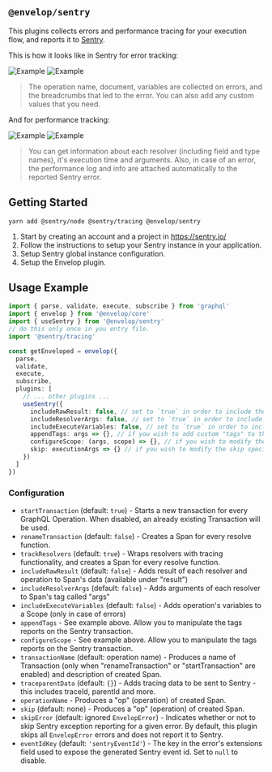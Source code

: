 ## `@envelop/sentry`

This plugins collects errors and performance tracing for your execution flow, and reports it to [Sentry](https://sentry.io/).

This is how it looks like in Sentry for error tracking:

![Example](./error1.png)
![Example](./error2.png)

> The operation name, document, variables are collected on errors, and the breadcrumbs that led to the error. You can also add any custom values that you need.

And for performance tracking:

![Example](./perf1.png)
![Example](./perf2.png)

> You can get information about each resolver (including field and type names), it's execution time and arguments. Also, in case of an error, the performance log and info are attached automatically to the reported Sentry error.

## Getting Started

```
yarn add @sentry/node @sentry/tracing @envelop/sentry
```

1. Start by creating an account and a project in https://sentry.io/
2. Follow the instructions to setup your Sentry instance in your application.
3. Setup Sentry global instance configuration.
4. Setup the Envelop plugin.

## Usage Example

```ts
import { parse, validate, execute, subscribe } from 'graphql'
import { envelop } from '@envelop/core'
import { useSentry } from '@envelop/sentry'
// do this only once in you entry file.
import '@sentry/tracing'

const getEnveloped = envelop({
  parse,
  validate,
  execute,
  subscribe,
  plugins: [
    // ... other plugins ...
    useSentry({
      includeRawResult: false, // set to `true` in order to include the execution result in the metadata collected
      includeResolverArgs: false, // set to `true` in order to include the args passed to resolvers
      includeExecuteVariables: false, // set to `true` in order to include the operation variables values
      appendTags: args => {}, // if you wish to add custom "tags" to the Sentry transaction created per operation
      configureScope: (args, scope) => {}, // if you wish to modify the Sentry scope
      skip: executionArgs => {} // if you wish to modify the skip specific operations
    })
  ]
})
```

### Configuration

- `startTransaction` (default: `true`) - Starts a new transaction for every GraphQL Operation. When disabled, an already existing Transaction will be used.
- `renameTransaction` (default: `false`) - Creates a Span for every resolve function.
- `trackResolvers` (default: `true`) - Wraps resolvers with tracing functionality, and creates a Span for every resolve function.
- `includeRawResult` (default: `false`) - Adds result of each resolver and operation to Span's data (available under "result")
- `includeResolverArgs` (default: `false`) - Adds arguments of each resolver to Span's tag called "args"
- `includeExecuteVariables` (default: `false`) - Adds operation's variables to a Scope (only in case of errors)
- `appendTags` - See example above. Allow you to manipulate the tags reports on the Sentry transaction.
- `configureScope` - See example above. Allow you to manipulate the tags reports on the Sentry transaction.
- `transactionName` (default: operation name) - Produces a name of Transaction (only when "renameTransaction" or "startTransaction" are enabled) and description of created Span.
- `traceparentData` (default: `{}`) - Adds tracing data to be sent to Sentry - this includes traceId, parentId and more.
- `operationName` - Produces a "op" (operation) of created Span.
- `skip` (default: none) - Produces a "op" (operation) of created Span.
- `skipError` (default: ignored `EnvelopError`) - Indicates whether or not to skip Sentry exception reporting for a given error. By default, this plugin skips all `EnvelopError` errors and does not report it to Sentry.
- `eventIdKey` (default: `'sentryEventId'`) - The key in the error's extensions field used to expose the generated Sentry event id. Set to `null` to disable.

